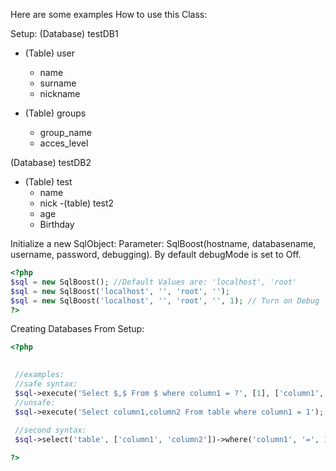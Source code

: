 Here are some examples How to use this Class:

Setup:
(Database) testDB1
- (Table) user
  - name
  - surname
  - nickname
  
- (Table) groups
  - group_name
  - acces_level
  
(Database) testDB2
- (Table) test
  - name
  - nick
-(table) test2
  - age
  - Birthday

Initialize a new SqlObject:
Parameter: SqlBoost(hostname, databasename, username, password, debugging).
By default debugMode is set to Off.
```PHP
<?php
$sql = new SqlBoost(); //Default Values are: 'localhost', 'root'
$sql = new SqlBoost('localhost', '', 'root', ''); 
$sql = new SqlBoost('localhost', '', 'root', '', 1); // Turn on Debug
?>
```

Creating Databases From Setup:
```PHP
<?php

  
 //examples:
 //safe syntax:
 $sql->execute('Select $,$ From $ where column1 = ?', [1], ['column1','column2','table']);
 //unsafe:
 $sql->execute('Select column1,column2 From table where column1 = 1'); if id is from user the sql is vulnerable
 
 //second syntax:
 $sql->select('table', ['column1', 'column2'])->where('column1', '=', 1)->execute();

?>
```
